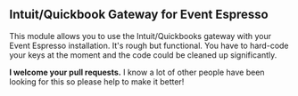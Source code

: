 ## Intuit/Quickbook Gateway for Event Espresso

This module allows you to use the Intuit/Quickbooks gateway with your Event Espresso installation. It's rough but functional. You have to hard-code your keys at the moment and the code could be cleaned up significantly.

**I welcome your pull requests.** I know a lot of other people have been looking for this so please help to make it better!

